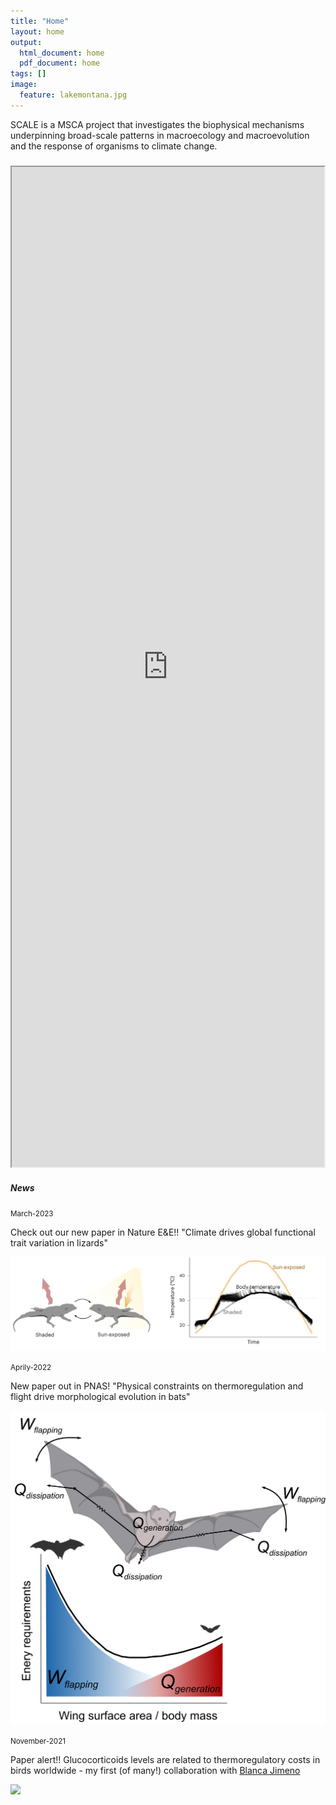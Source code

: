 ```yaml
---
title: "Home"
layout: home
output:
  html_document: home
  pdf_document: home
tags: []
image:
  feature: lakemontana.jpg
---
```

SCALE is a MSCA project that investigates the biophysical mechanisms underpinning broad-scale patterns in macroecology and macroevolution and the response of organisms to climate change. 

<div class="grid">
    <div class="column12">
       <div class="content">
           <h5></h5>
       <iframe style="width: 500px; height: 1600px;" src="https://jrubalcaba.github.io/twitter-embed/" width="300" height="150"></iframe>
       </div>
    </div>
    <div class="column12">
       <div class="content">
          <h5>News</h5> 
          <!---><!--->
          <small>March-2023</small>
           <p> Check out our new paper in Nature E&E!! "Climate drives global functional trait variation in lizards" </p>
           <p> <a href="https://www.nature.com/articles/s41559-023-02007-x"> <img src="/images/news/lizards.jpg"/> </a> </p>
          <!---><!--->
          <small>Aprily-2022</small>
           <p> New paper out in PNAS! "Physical constraints on thermoregulation and flight drive morphological evolution in bats"</p>
           <p> <a href="https://www.pnas.org/doi/10.1073/pnas.2103745119"> <img src="/images/news/Image1_scheme.png"/> </a> </p>
          <!---><!--->
          <small>November-2021</small>
           <p> Paper alert!! Glucocorticoids levels are related to thermoregulatory costs in birds worldwide - my first (of many!) collaboration with <a href="https://blancajimeno.wixsite.com/physcoping">Blanca Jimeno</a></p>
           <p> <a href="https://besjournals.onlinelibrary.wiley.com/doi/10.1111/1365-2435.13946"> <img src="/images/news/Graphical abstract.png"/> </a> </p>
          <!---><!--->   
    </div>
</div>
